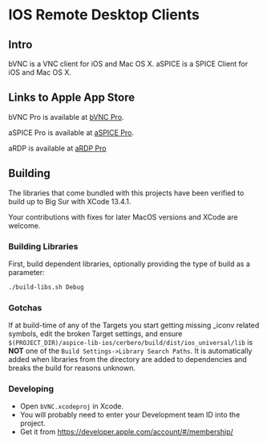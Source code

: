 # IOS Remote Desktop Clients

## Intro

bVNC is a VNC client for iOS and Mac OS X. aSPICE is a SPICE Client for iOS and Mac OS X.

## Links to Apple App Store

bVNC Pro is available at [bVNC Pro](https://apps.apple.com/app/bvnc-pro/id1506461202).

aSPICE Pro is available at [aSPICE Pro](https://apps.apple.com/app/aspice-pro/id1560593107).

aRDP is available at [aRDP Pro](https://apps.apple.com/app/ardp-pro/id1620745523)

## Building

The libraries that come bundled with this projects have been verified to build up to Big Sur with XCode 13.4.1.

Your contributions with fixes for later MacOS versions and XCode are welcome.

### Building Libraries
First, build dependent libraries, optionally providing the type of build as a parameter:

```bash
./build-libs.sh Debug
```

### Gotchas

If at build-time of any of the Targets you start getting missing _iconv related symbols,
edit the broken Target settings, and ensure
`$(PROJECT_DIR)/aspice-lib-ios/cerbero/build/dist/ios_universal/lib` is
**NOT** one of the `Build Settings->Library Search Paths`. It is automatically added
when libraries from the directory are added to dependencies and breaks the build
for reasons unknown.

### Developing

- Open `bVNC.xcodeproj` in Xcode.
- You will probably need to enter your Development team ID into the project.
- Get it from https://developer.apple.com/account/#/membership/
